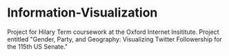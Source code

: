 # Information-Visualization
Project for Hilary Term coursework at the Oxford Internet Insititute. Project entitled "Gender, Party, and Geography: Visualizing Twitter Followership for the 115th US Senate."
